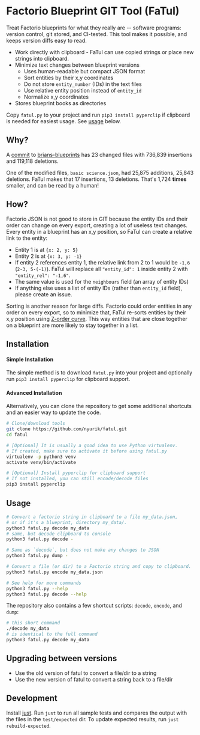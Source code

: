 # Factorio Blueprint GIT Tool (FaTul)

Treat Factorio blueprints for what they really are -- software programs: version control, git stored, and CI-tested. This tool makes it possible, and keeps version diffs easy to read.

* Work directly with clipboard - FaTul can use copied strings or place new strings into clipboard.
* Minimize text changes between blueprint versions
  * Uses human-readable but compact JSON format
  * Sort entities by their x,y coordinates
  * Do not store `entity_number` (IDs) in the text files
  * Use relative entity position instead of `entity_id`
  * Normalize x,y coordinates
* Stores blueprint books as directories

Copy `fatul.py` to your project and run `pip3 install pyperclip` if clipboard is needed for easiest usage. See [usage](#usage) below.

## Why?
A [commit](https://github.com/bcwhite-code/brians-blueprints/commit/4f4e5c6cdd2218bc0978be2885eb4884ee0f0d02) to [brians-blueprints](https://github.com/bcwhite-code/brians-blueprints) has 23 changed files with 736,839 insertions and 119,118 deletions.

One of the modified files, `basic science.json`, had 25,875 additions, 25,843 deletions.  FaTul makes that 17 insertions, 13 deletions.  That's 1,724 **times** smaller, and can be read by a human!

## How?
Factorio JSON is not good to store in GIT because the entity IDs and their order can change on every export, creating a lot of useless text changes.  Every entity in a blueprint has an x,y position, so FaTul can create a relative link to the entity:

* Entity 1 is at `{x: 2, y: 5}`
* Entity 2 is at `{x: 3, y: -1}`
* If entity 2 references entity 1, the relative link from 2 to 1 would be `-1,6` (`2-3, 5-(-1)`). FaTul will replace all `"entity_id": 1` inside entity 2 with `"entity_rel": "-1,6"`.
* The same value is used for the `neighbours` field (an array of entity IDs)
* If anything else uses a list of entity IDs (rather than `entity_id` field), please create an issue.

Sorting is another reason for large diffs. Factorio could order entities in any order on every export, so to minimize that, FaTul re-sorts entities by their x,y position using [Z-order curve](https://en.wikipedia.org/wiki/Z-order_curve). This way entities that are close together on a blueprint are more likely to stay together in a list.

## Installation

#### Simple Installation
The simple method is to download `fatul.py` into your project and optionally run `pip3 install pyperclip` for clipboard support.

#### Advanced Installation

Alternatively, you can clone the repository to get some additional shortcuts and an easier way to update the code.

```bash
# Clone/download tools
git clone https://github.com/nyurik/fatul.git
cd fatul

# [Optional] It is usually a good idea to use Python virtualenv.
# If created, make sure to activate it before using fatul.py
virtualenv -p python3 venv
activate venv/bin/activate

# [Optional] Install pyperclip for clipboard support
# If not installed, you can still encode/decode files
pip3 install pyperclip
```

## Usage

```bash
# Convert a factorio string in clipboard to a file my_data.json,
# or if it's a blueprint, directory my_data/.
python3 fatul.py decode my_data
# same, but decode clipboard to console
python3 fatul.py decode -

# Same as `decode`, but does not make any changes to JSON
python3 fatul.py dump -

# Convert a file (or dir) to a Factorio string and copy to clipboard.
python3 fatul.py encode my_data.json

# See help for more commands
python3 fatul.py --help
python3 fatul.py decode --help
```

The repository also contains a few shortcut scripts: `decode`, `encode`, and `dump`:

```bash
# this short command
./decode my_data
# is identical to the full command
python3 fatul.py decode my_data
```

## Upgrading between versions
* Use the old version of fatul to convert a file/dir to a string
* Use the new version of fatul to convert a string back to a file/dir

## Development

Install [just](https://github.com/casey/just#installation).  Run `just` to run all sample tests and compares the output with the files in the `test/expected` dir.  To update expected results, run `just rebuild-expected`.

